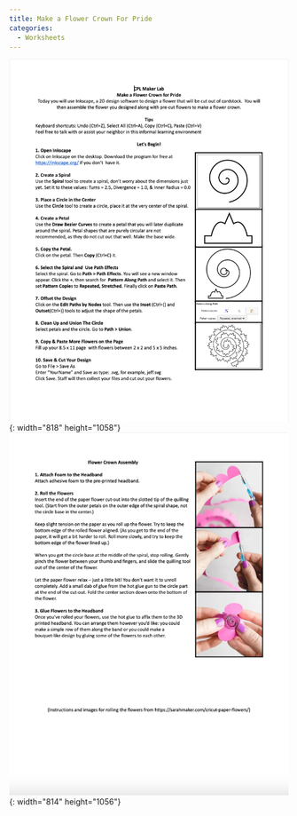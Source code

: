 ```yaml
---
title: Make a Flower Crown For Pride
categories:
  - Worksheets
---
```

![](/uploads/screen-shot-2022-06-08-at-5-21-56-pm.png){: width="818" height="1058"}![](/uploads/screen-shot-2022-06-08-at-5-22-02-pm.png){: width="814" height="1056"}

